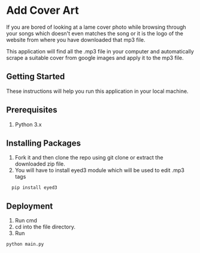 # Add Cover Art

If you are bored of looking at a lame cover photo while browsing through your songs which doesn't even matches the song or it is the logo of the website from where you have downloaded that mp3 file.

This application will find all the .mp3 file in your computer and automatically scrape a suitable cover from google images and apply it to the mp3 file.  

## Getting Started

These instructions will help you run this application in your local machine.

## Prerequisites

1. Python 3.x

## Installing Packages

1. Fork it and then clone the repo using git clone or extract the downloaded zip file.
2. You will have to install eyed3 module which will be used to edit .mp3 tags
```
  pip install eyed3
```

## Deployment

1. Run cmd
2. cd into the file directory.
3. Run
 ```
 python main.py
 ```
